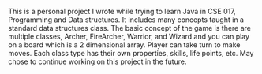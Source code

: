 This is a personal project I wrote while trying to learn Java in CSE 017, Programming and Data structures. It includes many concepts taught in a standard data structures class. The basic concept of the game is there are multiple classes, Archer, FireArcher, Warrior, and Wizard and you can play on a board which is a 2 dimensional array. Player can take turn to make moves. Each class type has their own properties, skills, life points, etc. May chose to continue working on this project in the future.  
